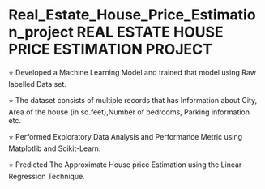 # Real_Estate_House_Price_Estimation_project REAL ESTATE HOUSE PRICE ESTIMATION PROJECT   
⭐ Developed a Machine Learning Model and trained that model using Raw labelled Data set.

⭐ The dataset consists of multiple records that has Information about City, Area of the
    house (in sq.feet),Number of bedrooms,      Parking information etc.

⭐ Performed Exploratory Data Analysis and Performance Metric using Matplotlib and Scikit-Learn. 

⭐ Predicted The Approximate House price Estimation using the Linear Regression Technique.
